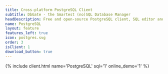 ```yaml
---
title: Cross-platform PostgreSQL Client
subtitle: DbGate - the Smartest (no)SQL Database Manager
headDescription: Free and open-source PostgreSQL client, SQL editor and database manager. Desktop app in Linux, Windows, MacOS and web app in Docker.
name: PostgreSQL
layout: feature
features_left: true
icon: postgres.svg
order: 3
isClient: 1
download_button: true
---
```


{% include client.html name='PostgreSQL' sql='1' online_demo='1' %}
